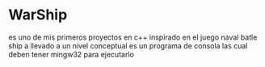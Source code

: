 # WarShip
es uno de mis primeros proyectos en c++
inspirado en el juego  naval batle ship 
a llevado a un nivel conceptual 
es un programa de consola las cual deben tener mingw32 para ejecutarlo
